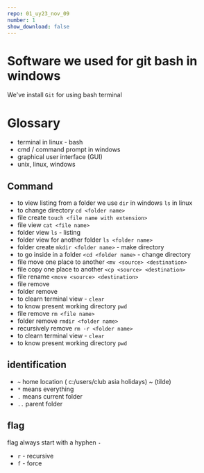 ```yaml
---
repo: 01_uy23_nov_09
number: 1
show_download: false
---
```


# Software we used for git bash in windows
We've install `Git` for using bash terminal

# Glossary

* terminal in linux - bash
* cmd / command prompt in windows
* graphical user interface (GUI)
* unix, linux, windows


## Command 
* to view listing from a folder we use `dir` in windows `ls` in linux
* to change directory `cd <folder name>`
* file create  `touch <file name with extension>`
* file view `cat <file name>`
* folder view `ls` - listing 
* folder view for another folder `ls <folder name>`
* folder create `mkdir <folder name>` - make directory
* to go inside in a folder `<cd <folder name>` - change directory
* file move one place to another `<mv <source> <destination>`
* file copy one place to another `<cp <source> <destination>`
* file rename  `<move <source> <destination>`
* file remove
* folder remove 
* to clearn terminal view - `clear`
* to know present working directory `pwd`
* file remove `rm <file name>`
* folder remove `rmdir <folder name>`
* recursively remove `rm -r <folder name>`
* to clearn terminal view - `clear`
* to know present working directory `pwd`

## identification
* `~` home location ( c:/users/club asia holidays) ~ (tilde)
* `*` means everything
* `.` means current folder
* `..` parent folder

## flag
flag always start with a hyphen `-`

* `r` - recursive 
* `f` - force










